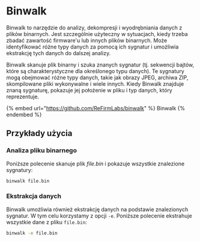# Binwalk

Binwalk to narzędzie do analizy, dekompresji i wyodrębniania danych z plików binarnych. Jest szczególnie użyteczny w sytuacjach, kiedy trzeba zbadać zawartość firmware'u lub innych plików binarnych. Może identyfikować różne typy danych za pomocą ich sygnatur i umożliwia ekstrakcję tych danych do dalszej analizy.

Binwalk skanuje plik binarny i szuka znanych sygnatur (tj. sekwencji bajtów, które są charakterystyczne dla określonego typu danych). Te sygnatury mogą obejmować różne typy danych, takie jak obrazy JPEG, archiwa ZIP, skompilowane pliki wykonywalne i wiele innych. Kiedy Binwalk znajduje znaną sygnaturę, pokazuje jej położenie w pliku i typ danych, który reprezentuje.

{% embed url="https://github.com/ReFirmLabs/binwalk" %}
Binwalk
{% endembed %}

## Przykłady użycia

### Analiza pliku binarnego

Poniższe polecenie skanuje plik *file.bin* i pokazuje wszystkie znalezione sygnatury:

```bash
binwalk file.bin
```

### Ekstrakcja danych

Binwalk umożliwia również ekstrakcję danych na podstawie znalezionych sygnatur. W tym celu korzystamy z opcji `-e`. Poniższe polecenie ekstrahuje wszystkie dane z pliku `file.bin`:

```bash
binwalk -e file.bin
```
